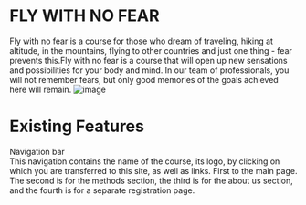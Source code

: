 ﻿# FLY WITH NO FEAR 
Fly with no fear is a course for those who dream of traveling, hiking at altitude, in the mountains, flying to other countries and just one thing - fear prevents this.Fly with no fear is a course that will open up new sensations and possibilities for your body and mind. In our team of professionals, you will not remember fears, but only good memories of the goals achieved here will remain.
![image](https://github.com/Nleontev/Flying_and_height_fear_course/assets/100196079/83eb6715-bda5-44cf-9adf-72e27edbd509)

# Existing Features
Navigation bar                                                                                                                                                          
This navigation contains the name of the course, its logo, by clicking on which you are transferred to this site, as well as links. First to the main page. The second is for the methods section, the third is for the about us section, and the fourth is for a separate registration page.
